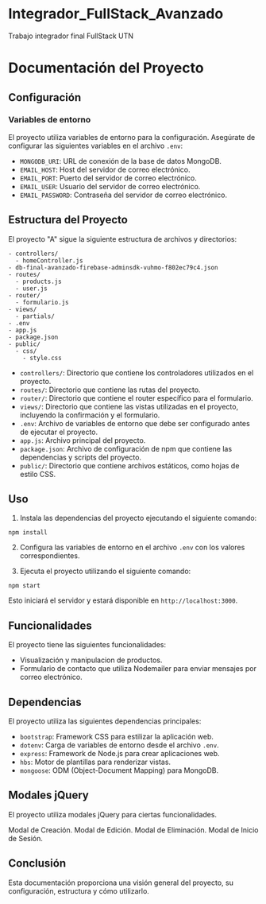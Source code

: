 # Integrador_FullStack_Avanzado
Trabajo integrador final FullStack UTN

# Documentación del Proyecto 

## Configuración

### Variables de entorno

El proyecto utiliza variables de entorno para la configuración. Asegúrate de configurar las siguientes variables en el archivo `.env`:

- `MONGODB_URI`: URL de conexión de la base de datos MongoDB.
- `EMAIL_HOST`: Host del servidor de correo electrónico.
- `EMAIL_PORT`: Puerto del servidor de correo electrónico.
- `EMAIL_USER`: Usuario del servidor de correo electrónico.
- `EMAIL_PASSWORD`: Contraseña del servidor de correo electrónico.

## Estructura del Proyecto

El proyecto "A" sigue la siguiente estructura de archivos y directorios:

```
- controllers/
  - homeController.js
- db-final-avanzado-firebase-adminsdk-vuhmo-f802ec79c4.json
- routes/
  - products.js
  - user.js
- router/
  - formulario.js
- views/
  - partials/
- .env
- app.js
- package.json
- public/
  - css/
    - style.css
```

- `controllers/`: Directorio que contiene los controladores utilizados en el proyecto.
- `routes/`: Directorio que contiene las rutas del proyecto.
- `router/`: Directorio que contiene el router específico para el formulario.
- `views/`: Directorio que contiene las vistas utilizadas en el proyecto, incluyendo la confirmación y el formulario.
- `.env`: Archivo de variables de entorno que debe ser configurado antes de ejecutar el proyecto.
- `app.js`: Archivo principal del proyecto.
- `package.json`: Archivo de configuración de npm que contiene las dependencias y scripts del proyecto.
- `public/`: Directorio que contiene archivos estáticos, como hojas de estilo CSS.

## Uso

1. Instala las dependencias del proyecto ejecutando el siguiente comando:

```
npm install
```

2. Configura las variables de entorno en el archivo `.env` con los valores correspondientes.

3. Ejecuta el proyecto utilizando el siguiente comando:

```
npm start
```

Esto iniciará el servidor y estará disponible en `http://localhost:3000`.

## Funcionalidades

El proyecto tiene las siguientes funcionalidades:

- Visualización y manipulacion de productos.
- Formulario de contacto que utiliza Nodemailer para enviar mensajes por correo electrónico.

## Dependencias

El proyecto utiliza las siguientes dependencias principales:

- `bootstrap`: Framework CSS para estilizar la aplicación web.
- `dotenv`: Carga de variables de entorno desde el archivo `.env`.
- `express`: Framework de Node.js para crear aplicaciones web.
- `hbs`: Motor de plantillas para renderizar vistas.
- `mongoose`: ODM (Object-Document Mapping) para MongoDB.

## Modales jQuery
El proyecto utiliza modales jQuery para ciertas funcionalidades.

Modal de Creación.
Modal de Edición.
Modal de Eliminación.
Modal de Inicio de Sesión.


## Conclusión

Esta documentación proporciona una visión general del proyecto, su configuración, estructura y cómo utilizarlo. 
